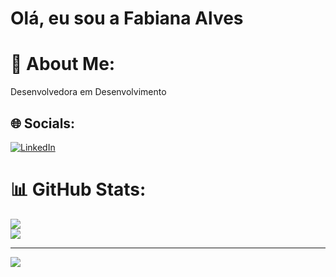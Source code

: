 # Olá, eu sou a Fabiana Alves

# 💫 About Me:
Desenvolvedora em Desenvolvimento


## 🌐 Socials:
[![LinkedIn](https://img.shields.io/badge/LinkedIn-%230077B5.svg?logo=linkedin&logoColor=white)](https://linkedin.com/in/https://www.linkedin.com/in/alvesfabiana/) 
# 📊 GitHub Stats:
![](https://github-readme-stats.vercel.app/api?username=fabysz&theme=great-gatsby&hide_border=false&include_all_commits=false&count_private=false)<br>![](https://github-readme-stats.vercel.app/api/top-langs/?username=fabysz&theme=great-gatsby&hide_border=false&include_all_commits=false&count_private=false&layout=compact)

---
[![](https://visitcount.itsvg.in/api?id=fabysz&icon=0&color=0)](https://visitcount.itsvg.in)


